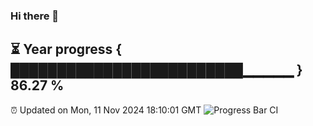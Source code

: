### Hi there 👋
⏳ Year progress { █████████████████████████▁▁▁▁▁ } 86.27 %
---
⏰ Updated on Mon, 11 Nov 2024 18:10:01 GMT
![Progress Bar CI](https://github.com/Moyi321/Moyi321/workflows/Progress%20Bar%20CI/badge.svg)
